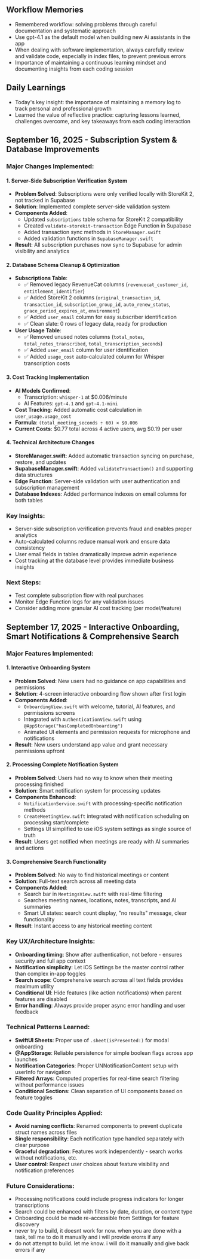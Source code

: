 ## Workflow Memories

- Remembered workflow: solving problems through careful documentation and systematic approach
- Use gpt-4.1 as the default model when building new Ai assistants in the app
- When dealing with software implementation, always carefully review and validate code, especially in index files, to prevent previous errors
- Importance of maintaining a continuous learning mindset and documenting insights from each coding session

## Daily Learnings

- Today's key insight: the importance of maintaining a memory log to track personal and professional growth
- Learned the value of reflective practice: capturing lessons learned, challenges overcome, and key takeaways from each coding interaction

## September 16, 2025 - Subscription System & Database Improvements

### Major Changes Implemented:

#### 1. Server-Side Subscription Verification System
- **Problem Solved**: Subscriptions were only verified locally with StoreKit 2, not tracked in Supabase
- **Solution**: Implemented complete server-side validation system
- **Components Added**:
  - Updated `subscriptions` table schema for StoreKit 2 compatibility
  - Created `validate-storekit-transaction` Edge Function in Supabase
  - Added transaction sync methods in `StoreManager.swift`
  - Added validation functions in `SupabaseManager.swift`
- **Result**: All subscription purchases now sync to Supabase for admin visibility and analytics

#### 2. Database Schema Cleanup & Optimization
- **Subscriptions Table**:
  - ✅ Removed legacy RevenueCat columns (`revenuecat_customer_id`, `entitlement_identifier`)
  - ✅ Added StoreKit 2 columns (`original_transaction_id`, `transaction_id`, `subscription_group_id`, `auto_renew_status`, `grace_period_expires_at`, `environment`)
  - ✅ Added `user_email` column for easy subscriber identification
  - ✅ Clean slate: 0 rows of legacy data, ready for production
- **User Usage Table**:
  - ✅ Removed unused notes columns (`total_notes`, `total_notes_transcribed`, `total_transcription_seconds`)
  - ✅ Added `user_email` column for user identification
  - ✅ Added `usage_cost` auto-calculated column for Whisper transcription costs

#### 3. Cost Tracking Implementation
- **AI Models Confirmed**:
  - Transcription: `whisper-1` at $0.006/minute
  - AI Features: `gpt-4.1` and `gpt-4.1-mini`
- **Cost Tracking**: Added automatic cost calculation in `user_usage.usage_cost`
- **Formula**: `(total_meeting_seconds ÷ 60) × $0.006`
- **Current Costs**: $0.77 total across 4 active users, avg $0.19 per user

#### 4. Technical Architecture Changes
- **StoreManager.swift**: Added automatic transaction syncing on purchase, restore, and updates
- **SupabaseManager.swift**: Added `validateTransaction()` and supporting data structures
- **Edge Function**: Server-side validation with user authentication and subscription management
- **Database Indexes**: Added performance indexes on email columns for both tables

### Key Insights:
- Server-side subscription verification prevents fraud and enables proper analytics
- Auto-calculated columns reduce manual work and ensure data consistency
- User email fields in tables dramatically improve admin experience
- Cost tracking at the database level provides immediate business insights

### Next Steps:
- Test complete subscription flow with real purchases
- Monitor Edge Function logs for any validation issues
- Consider adding more granular AI cost tracking (per model/feature)

## September 17, 2025 - Interactive Onboarding, Smart Notifications & Comprehensive Search

### Major Features Implemented:

#### 1. Interactive Onboarding System
- **Problem Solved**: New users had no guidance on app capabilities and permissions
- **Solution**: 4-screen interactive onboarding flow shown after first login
- **Components Added**:
  - `OnboardingView.swift` with welcome, tutorial, AI features, and permissions screens
  - Integrated with `AuthenticationView.swift` using `@AppStorage("hasCompletedOnboarding")`
  - Animated UI elements and permission requests for microphone and notifications
- **Result**: New users understand app value and grant necessary permissions upfront

#### 2. Processing Complete Notification System
- **Problem Solved**: Users had no way to know when their meeting processing finished
- **Solution**: Smart notification system for processing updates
- **Components Enhanced**:
  - `NotificationService.swift` with processing-specific notification methods
  - `CreateMeetingView.swift` integrated with notification scheduling on processing start/complete
  - Settings UI simplified to use iOS system settings as single source of truth
- **Result**: Users get notified when meetings are ready with AI summaries and actions

#### 3. Comprehensive Search Functionality
- **Problem Solved**: No way to find historical meetings or content
- **Solution**: Full-text search across all meeting data
- **Components Added**:
  - Search bar in `MeetingsView.swift` with real-time filtering
  - Searches meeting names, locations, notes, transcripts, and AI summaries
  - Smart UI states: search count display, "no results" message, clear functionality
- **Result**: Instant access to any historical meeting content

### Key UX/Architecture Insights:
- **Onboarding timing**: Show after authentication, not before - ensures security and full app context
- **Notification simplicity**: Let iOS Settings be the master control rather than complex in-app toggles
- **Search scope**: Comprehensive search across all text fields provides maximum utility
- **Conditional UI**: Hide features (like action notifications) when parent features are disabled
- **Error handling**: Always provide proper async error handling and user feedback

### Technical Patterns Learned:
- **SwiftUI Sheets**: Proper use of `.sheet(isPresented:)` for modal onboarding
- **@AppStorage**: Reliable persistence for simple boolean flags across app launches
- **Notification Categories**: Proper UNNotificationContent setup with userInfo for navigation
- **Filtered Arrays**: Computed properties for real-time search filtering without performance issues
- **Conditional Sections**: Clean separation of UI components based on feature toggles

### Code Quality Principles Applied:
- **Avoid naming conflicts**: Renamed components to prevent duplicate struct names across files
- **Single responsibility**: Each notification type handled separately with clear purpose
- **Graceful degradation**: Features work independently - search works without notifications, etc.
- **User control**: Respect user choices about feature visibility and notification preferences

### Future Considerations:
- Processing notifications could include progress indicators for longer transcriptions
- Search could be enhanced with filters by date, duration, or content type
- Onboarding could be made re-accessible from Settings for feature discovery
- never try to build, it doesnt work for now. when you are done with a task, tell me to do it manually and i will provide erorrs if any
- do not attempt to build. let me know. i will do it manually and give back errors if any